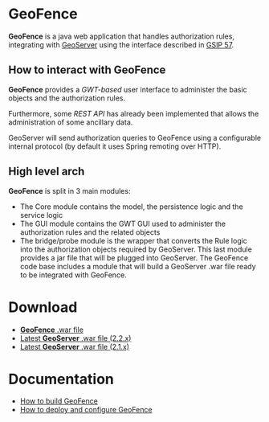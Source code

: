 GeoFence
==================================================

**GeoFence** is a java web application that handles authorization rules, 
integrating with [GeoServer](http://www.geoserver.org) using the interface 
described in [GSIP 57](http://geoserver.org/display/GEOS/GSIP+57+-+Improving+GeoServer+authorization+framework).

How to interact with GeoFence
--------------------------------------------------
**GeoFence** provides a _GWT-based_ user interface to administer the basic objects and the authorization rules.

Furthermore, some _REST API_ has already been implemented that allows the administration of some ancillary data.

GeoServer will send authorization queries to GeoFence using a configurable internal protocol (by default it uses Spring remoting over HTTP).

High level arch
--------------------------------------------------
**GeoFence** is split in 3 main modules:
* The Core module contains the model, the persistence logic and the service logic
* The GUI module contains the GWT GUI used to administer the authorization rules and the related objects
* The bridge/probe module is the wrapper that converts the Rule logic into the authorization objects required by GeoServer.
This last module provides a jar file that will be plugged into GeoServer. 
The GeoFence code base includes a module that will build a GeoServer .war file ready to be integrated with GeoFence.

Download
==================================================
* [**GeoFence** .war file](http://geo-solutions.it)
* [Latest **GeoServer** .war file (2.2.x)](http://geo-solutions.it)
* [Latest **GeoServer** .war file (2.1.x)](http://geo-solutions.it)


Documentation
==================================================
* [How to build GeoFence](http://geo-solutions.it)
* [How to deploy and configure GeoFence](http://geo-solutions.it)

